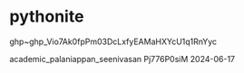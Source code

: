 # pythonite

ghp~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

academic_palaniappan_seenivasan
Pj776P0siM
2024-06-17